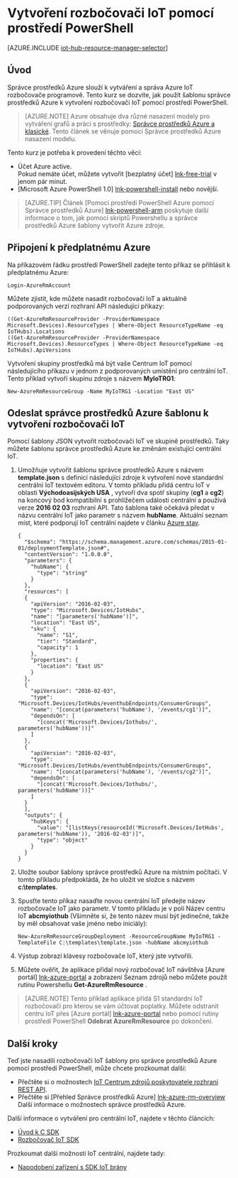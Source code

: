 <properties
    pageTitle="Vytvoření rozbočovači IoT pomocí Správce prostředků Azure šablony a prostředí PowerShell | Microsoft Azure"
    description="Postupujte podle kurzu, který Začínáme s používáním šablon správce prostředků Azure vytvořit rozbočovači IoT s Powershellu."
    services="iot-hub"
    documentationCenter=".net"
    authors="dominicbetts"
    manager="timlt"
    editor=""/>

<tags
     ms.service="iot-hub"
     ms.devlang="multiple"
     ms.topic="article"
     ms.tgt_pltfrm="na"
     ms.workload="na"
     ms.date="09/07/2016"
     ms.author="dobett"/>

# <a name="create-an-iot-hub-using-powershell"></a>Vytvoření rozbočovači IoT pomocí prostředí PowerShell

[AZURE.INCLUDE [iot-hub-resource-manager-selector](../../includes/iot-hub-resource-manager-selector.md)]

## <a name="introduction"></a>Úvod

Správce prostředků Azure slouží k vytváření a správa Azure IoT rozbočovače programově. Tento kurz se dozvíte, jak použít šablonu správce prostředků Azure k vytvoření rozbočovači IoT pomocí prostředí PowerShell.

> [AZURE.NOTE] Azure obsahuje dva různé nasazení modely pro vytváření grafů a práci s prostředky: [Správce prostředků Azure a klasické](../resource-manager-deployment-model.md).  Tento článek se věnuje pomocí Správce prostředků Azure nasazení modelu.

Tento kurz je potřeba k provedení těchto věcí:

- Účet Azure active. <br/>Pokud nemáte účet, můžete vytvořit [bezplatný účet] [ lnk-free-trial] v jenom pár minut.
- [Microsoft Azure PowerShell 1.0] [ lnk-powershell-install] nebo novější.

> [AZURE.TIP] Článek [Pomocí prostředí PowerShell Azure pomocí Správce prostředků Azure] [ lnk-powershell-arm] poskytuje další informace o tom, jak pomocí skriptů Powershellu a správce prostředků Azure šablony vytvořit Azure zdroje. 

## <a name="connect-to-your-azure-subscription"></a>Připojení k předplatnému Azure

Na příkazovém řádku prostředí PowerShell zadejte tento příkaz se přihlásit k předplatnému Azure:

```
Login-AzureRmAccount
```

Můžete zjistit, kde můžete nasadit rozbočovači IoT a aktuálně podporovaných verzí rozhraní API následující příkazy:

```
((Get-AzureRmResourceProvider -ProviderNamespace Microsoft.Devices).ResourceTypes | Where-Object ResourceTypeName -eq IoTHubs).Locations
((Get-AzureRmResourceProvider -ProviderNamespace Microsoft.Devices).ResourceTypes | Where-Object ResourceTypeName -eq IoTHubs).ApiVersions
```

Vytvoření skupiny prostředků má být vaše Centrum IoT pomocí následujícího příkazu v jednom z podporovaných umístění pro centrální IoT. Tento příklad vytvoří skupinu zdroje s názvem **MyIoTRG1**:

```
New-AzureRmResourceGroup -Name MyIoTRG1 -Location "East US"
```

## <a name="submit-an-azure-resource-manager-template-to-create-an-iot-hub"></a>Odeslat správce prostředků Azure šablonu k vytvoření rozbočovači IoT

Pomocí šablony JSON vytvořit rozbočovači IoT ve skupině prostředků. Taky můžete šablonu správce prostředků Azure ke změnám existující centrální IoT.

1. Umožňuje vytvořit šablonu správce prostředků Azure s názvem **template.json** s definicí následující zdroje k vytvoření nové standardní centrální IoT textovém editoru. V tomto příkladu přidá centru IoT v oblasti **Východoasijských USA** , vytvoří dva spotř skupiny (**cg1** a **cg2**) na koncový bod kompatibilní s prohlížečem události centrální a používá verze **2016 02 03** rozhraní API. Tato šablona také očekává předat v názvu centrální IoT jako parametr s názvem **hubName**. Aktuální seznam míst, které podporují IoT centrální najdete v článku [Azure stav][lnk-status].

    ```
    {
      "$schema": "https://schema.management.azure.com/schemas/2015-01-01/deploymentTemplate.json#",
      "contentVersion": "1.0.0.0",
      "parameters": {
        "hubName": {
          "type": "string"
        }
      },
      "resources": [
      {
        "apiVersion": "2016-02-03",
        "type": "Microsoft.Devices/IotHubs",
        "name": "[parameters('hubName')]",
        "location": "East US",
        "sku": {
          "name": "S1",
          "tier": "Standard",
          "capacity": 1
        },
        "properties": {
          "location": "East US"
        }
      },
      {
        "apiVersion": "2016-02-03",
        "type": "Microsoft.Devices/IotHubs/eventhubEndpoints/ConsumerGroups",
        "name": "[concat(parameters('hubName'), '/events/cg1')]",
        "dependsOn": [
          "[concat('Microsoft.Devices/Iothubs/', parameters('hubName'))]"
        ]
      },
      {
        "apiVersion": "2016-02-03",
        "type": "Microsoft.Devices/IotHubs/eventhubEndpoints/ConsumerGroups",
        "name": "[concat(parameters('hubName'), '/events/cg2')]",
        "dependsOn": [
          "[concat('Microsoft.Devices/Iothubs/', parameters('hubName'))]"
        ]
      }
      ],
      "outputs": {
        "hubKeys": {
          "value": "[listKeys(resourceId('Microsoft.Devices/IotHubs', parameters('hubName')), '2016-02-03')]",
          "type": "object"
        }
      }
    }
    ```

2. Uložte soubor šablony správce prostředků Azure na místním počítači. V tomto příkladu předpokládá, že ho uložit ve složce s názvem **c:\templates**.

3. Spusťte tento příkaz nasaďte novou centrální IoT předejte název rozbočovače IoT jako parametr. V tomto příkladu je v poli Název centru IoT **abcmyiothub** (Všimněte si, že tento název musí být jedinečné, takže by měl obsahovat vaše jméno nebo iniciály):

    ```
    New-AzureRmResourceGroupDeployment -ResourceGroupName MyIoTRG1 -TemplateFile C:\templates\template.json -hubName abcmyiothub
    ```

4. Výstup zobrazí klávesy rozbočovače IoT, který jste vytvořili.

5. Můžete ověřit, že aplikace přidal nový rozbočovač IoT návštěva [Azure portál] [ lnk-azure-portal] a zobrazení Seznam zdrojů nebo můžete použít rutinu Powershellu **Get-AzureRmResource** .

> [AZURE.NOTE] Tento příklad aplikace přidá S1 standardní IoT rozbočovači pro kterou se vám účtovat poplatky. Můžete odstranit centru IoT přes [Azure portál] [ lnk-azure-portal] nebo pomocí rutiny prostředí PowerShell **Odebrat AzureRmResource** po dokončení.

## <a name="next-steps"></a>Další kroky

Teď jste nasadili rozbočovači IoT šablony pro správce prostředků Azure pomocí prostředí PowerShell, může chcete prozkoumat další:

- Přečtěte si o možnostech [IoT Centrum zdrojů poskytovatele rozhraní REST API][lnk-rest-api].
- Přečtěte si [Přehled Správce prostředků Azure] [ lnk-azure-rm-overview] Další informace o možnostech správce prostředků Azure.

Další informace o vytváření pro centrální IoT, najdete v těchto článcích:

- [Úvod k C SDK][lnk-c-sdk]
- [Rozbočovač IoT SDK][lnk-sdks]

Prozkoumat další možnosti IoT centrální, najdete tady:

- [Napodobení zařízení s SDK IoT brány][lnk-gateway]

<!-- Links -->
[lnk-free-trial]: https://azure.microsoft.com/pricing/free-trial/
[lnk-azure-portal]: https://portal.azure.com/
[lnk-status]: https://azure.microsoft.com/status/
[lnk-powershell-install]: ../powershell-install-configure.md
[lnk-rest-api]: https://msdn.microsoft.com/library/mt589014.aspx
[lnk-azure-rm-overview]: ../azure-resource-manager/resource-group-overview.md
[lnk-powershell-arm]: ../powershell-azure-resource-manager.md

[lnk-c-sdk]: iot-hub-device-sdk-c-intro.md
[lnk-sdks]: iot-hub-devguide-sdks.md

[lnk-gateway]: iot-hub-linux-gateway-sdk-simulated-device.md
